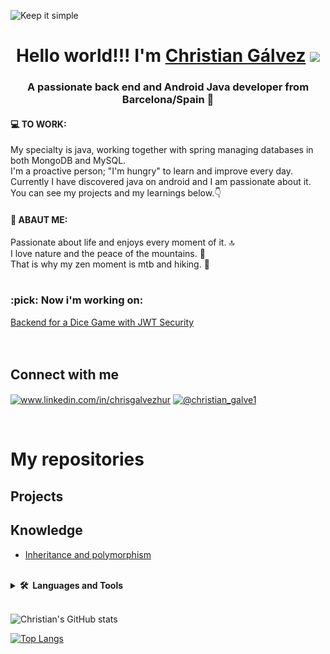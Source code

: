 ![Keep it simple](https://user-images.githubusercontent.com/108464294/225291516-4361d002-99d4-4d92-b0a1-1a0bce990e9a.png)




<h1 align="center">Hello world!!! I'm <a href="https://chrisgalhur.github.io" target="_blank">Christian Gálvez</a> <img
src="https://github.com/blackcater/blackcater/raw/main/images/Hi.gif" height="32"</h1>
<h3 align="center">A passionate back end and Android Java developer from Barcelona/Spain 🌆</h3>

<h4>💻 TO WORK:</h4>
My specialty is java, working together with spring managing databases in both MongoDB and MySQL.<br>
I'm a proactive person; "I'm hungry" to learn and improve every day.<br>
Currently I have discovered java on android and I am passionate about it.<br>
You can see my projects and my learnings below.👇<br>

<h4>🙋 ABAUT ME:</h4>
  
Passionate about life and enjoys every moment of it. 🔝<br>
I love nature and the peace of the mountains. 🌄<br>
That is why my zen moment is mtb and hiking. 🚵<br>
<br>

<h3>:pick: Now i'm working on:</h3>

[Backend for a Dice Game with JWT Security](https://github.com/ChrisGalHur/Dice-Game-Backend)
<br>
<br>
<br>

## Connect with me
<p align="left">
<a href="https://linkedin.com/in/chrisgalvezhur" target="blank"><img align="center" src="https://raw.githubusercontent.com/rahuldkjain/github-profile-readme-generator/master/src/images/icons/Social/linked-in-alt.svg" alt="www.linkedin.com/in/chrisgalvezhur" height="30" width="40" /></a>
<a href="https://www.hackerrank.com/christian_galve1?hr_r=1" target="blank"><img align="center" src="https://raw.githubusercontent.com/rahuldkjain/github-profile-readme-generator/master/src/images/icons/Social/hackerrank.svg" alt="@christian_galve1" height="30" width="40" /></a>
</p>
<br>

# My repositories

## <a name="projects"></a>Projects

## <a name="knowledge"></a>Knowledge
- [Inheritance and polymorphism](https://github.com/ChrisGalHur/Inheritance_and_polymorphism)
<br>

<details>
  <summary><b>🛠️&nbsp;&nbsp;Languages&nbsp;and&nbsp;Tools</b></summary>
<p align="left">
<a href="https://www.java.com" target="_blank" rel="noreferrer"><img src="https://raw.githubusercontent.com/devicons/devicon/master/icons/java/java-original.svg" alt="java" width="40" height="40"/> </a>
<a href="https://spring.io/" target="_blank" rel="noreferrer"> <img src="https://www.vectorlogo.zone/logos/springio/springio-icon.svg" alt="spring" width="40" height="40"/> </a>
<a href="https://git-scm.com/" target="_blank" rel="noreferrer"> <img src="https://www.vectorlogo.zone/logos/git-scm/git-scm-icon.svg" alt="git" width="40" height="40"/> </a>
<a href="https://postman.com" target="_blank" rel="noreferrer"> <img src="https://www.vectorlogo.zone/logos/getpostman/getpostman-icon.svg" alt="postman" width="40" height="40"/> </a>
<a href="https://www.mysql.com/" target="_blank" rel="noreferrer"> <img src="https://raw.githubusercontent.com/devicons/devicon/master/icons/mysql/mysql-original-wordmark.svg" alt="mysql" width="40" height="40"/> </a>
<a href="https://www.mongodb.com/" target="_blank" rel="noreferrer"> <img src="https://raw.githubusercontent.com/devicons/devicon/master/icons/mongodb/mongodb-original-wordmark.svg" alt="mongodb" width="40" height="40"/> </a>
<a href="https://golang.org" target="_blank" rel="noreferrer"> <img src="https://raw.githubusercontent.com/devicons/devicon/master/icons/go/go-original.svg" alt="go" width="40" height="40"/> </a>

</details>
<br>

![Christian's GitHub stats](https://github-readme-stats.vercel.app/api?username=ChrisGalHur&show_icons=true&theme=dark)

[![Top Langs](https://github-readme-stats.vercel.app/api/top-langs/?username=ChrisGalHur&layout=compact&show_icons=true&theme=dark)](https://github.com/ChrisGalHur/github-readme-stats)

